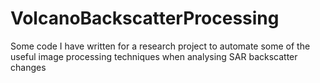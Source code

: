 # VolcanoBackscatterProcessing
Some code I have written for a research project to automate some of the useful image processing techniques when analysing SAR backscatter changes
